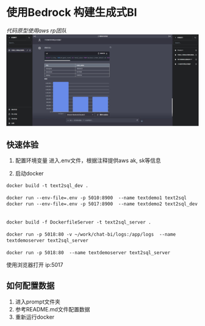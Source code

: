 
# 使用Bedrock 构建生成式BI
*代码原型使用aws rp团队*
![图示](assets/demo1.jpg)
## 快速体验
1. 配置环境变量
进入.env文件，根据注释提供aws ak, sk等信息

2. 启动docker
```
docker build -t text2sql_dev .

docker run --env-file=.env -p 5010:8900  --name textdemo1 text2sql
docker run --env-file=.env -p 5017:8900  --name textdemo2 text2sql_dev


docker build -f DockerfileServer -t text2sql_server .

docker run -p 5018:80 -v ~/work/chat-bi/logs:/app/logs  --name textdemoserver text2sql_server

docker run -p 5018:80  --name textdemoserver text2sql_server
```

使用浏览器打开
ip:5017



## 如何配置数据
1. 进入prompt文件夹
2. 参考README.md文件配置数据
3. 重新运行docker 



